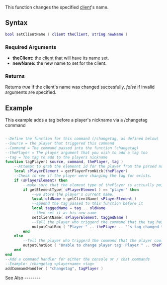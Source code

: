 This function changes the specified [client](/client.md "wikilink")'s name.

Syntax
------

``` lua
bool setClientName ( client theClient, string newName )
```

### Required Arguments

-   **theClient:** the [client](/client.md "wikilink") that will have its name set.
-   **newName:** the new name to set for the client.

### Returns

Returns *true* if the client's name was changed succesfully, *false* if invalid arguments are specified.

Example
-------

<section name="Server" class="server" show="true">
This example adds a tag before a player's nickname via a /changetag command

``` lua

--Define the function for this command (/changetag, as defined below)
--Source = the player that triggered this command
--Command = The command passed into the function (changetag)
--thePlayer = The player argument that you wish to add a tag too
--tag = The tag to add to the players nickname
function tagPlayer( source, command, thePlayer, tag )
    --Attempt to grab the elemennt id for the player from the parsed name.
    local sPlayerElement = getPlayerFromNick(thePlayer)
    --Check to see if the player were changing the tag for exists.
    if (sPlayerElement) then
        --make sure that the element type of thePlayer is acctually pointing to a player element
        if getElementType( sPlayerElement ) == "player" then
            --we store the player's current name,
            local oldName = getClientName( sPlayerElement )
            --append the tag passed to this function before it
            local taggedName = tag .. oldName
            --then set it as his new name
            setClientName( sPlayerElement, taggedName )
            --Tell the player who triggerd the command that the tag has been applied
            outputChatBox ( "Player " .. thePlayer .. "'s tag changed to " .. taggedName, source )
        end
    else
        --Tell the player who triggerd the command that the player could not be found
        outputChatBox ( "Unable to change player tag: Player " .. thePlayer .. " not found", source )
    end
end
--Add a command handler for either the console or / chat commands
--Example: /changetag <playername> <tag>
addCommandHandler ( "changetag", tagPlayer )
```

</section>
See Also
--------
